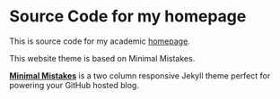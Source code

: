 Source Code for my homepage
=========================

This is source code for my academic [homepage](https://paramsraman.github.io/).

This website theme is based on Minimal Mistakes.

**[Minimal Mistakes](http://mmistakes.github.io/minimal-mistakes)** is a two column responsive Jekyll theme perfect for powering your GitHub hosted blog.

